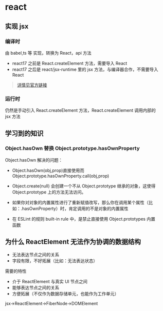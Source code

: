 # react

## 实现 jsx

### 编译时

由 babel,ts 等 实现，转换为 React，api 方法

- react17 之前是 React.createElement 方法，需要导入 React
- react17 之后是 react/jsx-runtime 里的 jsx 方法，与编译器合作，不需要导入 React

> [详情见官方链接](https://zh-hans.reactjs.org/blog/2020/09/22/introducing-the-new-jsx-transform.html)

### 运行时

仍然是手动引入 React.createElement 方法，React.createElement 调用内部的 jsx 方法

## 学习到的知识

### Object.hasOwn 替换 Object.prototype.hasOwnProperty

Object.hasOwn 解决的问题：

- Object.hasOwn(obj,prop)直接使用而 Object.prototype.hasOwnProperty.call(obj,prop)

- Object.create(null) 会创建一个不从 Object.prototype 继承的对象，这使得 Object.prototype 上的方法无法访问。

- 如果你对对象的内置属性进行了重新赋值改写，那么你在调用某个属性（比如：.hasOwnProperty）时，肯定调用的不是对象的内置属性

- 在 ESLint 的规则 built-in rule 中，是禁止直接使用 Object.prototypes 内置函数

## 为什么 ReactElement 无法作为协调的数据结构

- 无法表达节点之间的关系
- 字段有限，不好拓展（比如：无法表达状态）

需要的特性

- 介于 ReactElement 与真实 UI 节点之间
- 能够表达节点之间的关系
- 方便拓展（不仅作为数据存储单元，也能作为工作单元）

jsx->ReactElement->FiberNode->DOMElement
